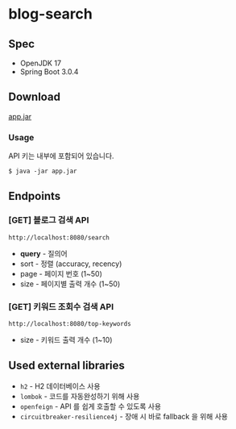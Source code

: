# blog-search

## Spec

* OpenJDK 17
* Spring Boot 3.0.4

## Download

[app.jar](https://github.com/Karsei/bs/releases/download/1.0.3/app.jar)

### Usage

API 키는 내부에 포함되어 있습니다.

```shell
$ java -jar app.jar
```

## Endpoints

### [GET] 블로그 검색 API

```
http://localhost:8080/search
```

* **query** - 질의어
* sort - 정렬 (accuracy, recency)
* page - 페이지 번호 (1~50)
* size - 페이지별 출력 개수 (1~50)

### [GET] 키워드 조회수 검색 API

```
http://localhost:8080/top-keywords
```

* size - 키워드 출력 개수 (1~10)

## Used external libraries

* `h2` - H2 데이터베이스 사용
* `lombok` - 코드를 자동완성하기 위해 사용
* `openfeign` - API 를 쉽게 호출할 수 있도록 사용
* `circuitbreaker-resilience4j` - 장애 시 바로 fallback 을 위해 사용
